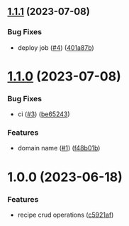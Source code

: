 ## [1.1.1](https://github.com/julian-one/jubilance/compare/v1.1.0...v1.1.1) (2023-07-08)


### Bug Fixes

* deploy job ([#4](https://github.com/julian-one/jubilance/issues/4)) ([401a87b](https://github.com/julian-one/jubilance/commit/401a87bb0fd700d07f04b185a856e7ccf5a1d379))

# [1.1.0](https://github.com/julian-one/jubilance/compare/v1.0.0...v1.1.0) (2023-07-08)

### Bug Fixes

-   ci ([#3](https://github.com/julian-one/jubilance/issues/3)) ([be65243](https://github.com/julian-one/jubilance/commit/be65243d756f9c6bc746394a5e161f8525dafb2a))

### Features

-   domain name ([#1](https://github.com/julian-one/jubilance/issues/1)) ([f48b01b](https://github.com/julian-one/jubilance/commit/f48b01b9562f6b7ea08ef413f0d3b7d06aa6332a))

# 1.0.0 (2023-06-18)

### Features

-   recipe crud operations ([c5921af](https://github.com/julian-one/jubilance/commit/c5921afcc046765322d2561a120ff2521a31973c))
